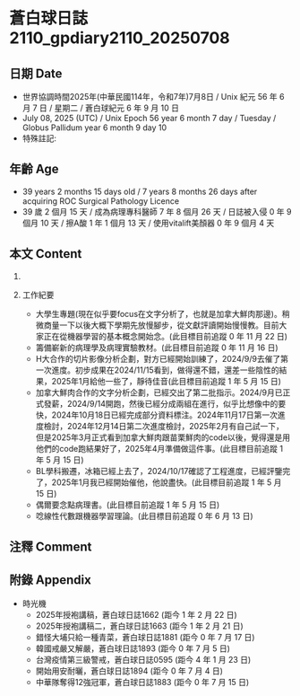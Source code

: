 [_metadata_:encoding]: - "utf-8"
[_metadata_:language]: - "zh-Hant-TW"
[_metadata_:fileformat]: - "markdown"
[_metadata_:MIME_type]: - "text/plain"
[_metadata_:markdown_version]: - "commonmark version 0.30"
[_metadata_:markdown_spec]: - "https://spec.commonmark.org/0.30/"

# 蒼白球日誌2110_gpdiary2110_20250708 #

## 日期 Date ##

* 世界協調時間2025年(中華民國114年，令和7年)7月8日 / Unix 紀元 56 年 6 月 7 日 / 星期二 / 蒼白球紀元 6 年 9 月 10 日
* July 08, 2025 (UTC) / Unix Epoch 56 year 6 month 7 day / Tuesday / Globus Pallidum year 6 month 9 day 10
* 特殊註記:

## 年齡 Age ##

* 39 years 2 months 15 days old / 7 years 8 months 26 days after acquiring ROC Surgical Pathology Licence
* 39 歲 2 個月 15 天 / 成為病理專科醫師 7 年 8 個月 26 天 / 日誌被入侵 0 年 9 個月 10 天 / 擦A酸 1 年 1 個月 13 天 / 使用vitalift美顏器 0 年 9 個月 4 天

## 本文 Content ##

1. 

2. 工作紀要

    - 大學生專題(現在似乎要focus在文字分析了，也就是加拿大鮮肉那邊)。稍微商量一下以後大概下學期先放慢腳步，從文獻評讀開始慢慢教。目前大家正在從機器學習的基本概念開始念。(此目標目前追蹤 0 年 11 月 22 日)
    - 籌備嶄新的病理學及病理實驗教材。(此目標目前追蹤 0 年 11 月 16 日)
    - H大合作的切片影像分析企劃，對方已經開始訓練了，2024/9/9去催了第一次進度。初步成果在2024/11/15看到，做得還不錯，還差一些陰性的結果，2025年1月給他一些了，靜待佳音(此目標目前追蹤 1 年 5 月 15 日)
    - 加拿大鮮肉合作的文字分析企劃，已經交出了第二批指示。2024/9月已正式發薪，2024/9/14開跑，然後已經分成兩組在進行，似乎比想像中的要快，2024年10月18日已經完成部分資料標注。2024年11月17日第一次進度檢討，2024年12月14日第二次進度檢討，2025年2月有自己試一下，但是2025年3月正式看到加拿大鮮肉跟苗栗鮮肉的code以後，覺得還是用他們的code跑結果好了，2025年4月準備做這件事。(此目標目前追蹤 1 年 5 月 15 日)
    - BL學科搬遷，冰箱已經上去了，2024/10/17確認了工程進度，已經評鑒完了，2025年1月我已經開始催他，他說盡快。(此目標目前追蹤 1 年 5 月 15 日)
    - 偶爾要念點病理書。(此目標目前追蹤 1 年 5 月 15 日)
    - 唸線性代數跟機器學習理論。(此目標目前追蹤 0 年 6 月 13 日)

## 注釋 Comment ##


## 附錄 Appendix ##

* 時光機
    - 2025年授袍講稿，蒼白球日誌1662 (距今 1 年 2 月 22 日)
    - 2025年授袍講稿二，蒼白球日誌1663 (距今 1 年 2 月 21 日)
    - 錯怪大埔只給一種青菜，蒼白球日誌1881 (距今 0 年 7 月 17 日)
    - 韓國戒嚴又解嚴，蒼白球日誌1893 (距今 0 年 7 月 5 日)
    - 台灣疫情第三級警戒，蒼白球日誌0595 (距今 4 年 1 月 23 日)
    - 開始用安耐曬，蒼白球日誌1894 (距今 0 年 7 月 4 日)
    - 中華隊奪得12強冠軍，蒼白球日誌1883 (距今 0 年 7 月 15 日)
